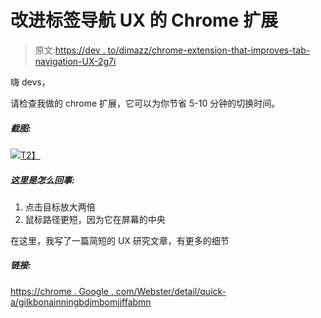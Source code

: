 # 改进标签导航 UX 的 Chrome 扩展

> 原文:[https://dev . to/dimazz/chrome-extension-that-improves-tab-navigation-UX-2g7i](https://dev.to/dimazz/chrome-extension-that-improves-tab-navigation-ux-2g7i)

嗨 devs，

请检查我做的 chrome 扩展，它可以为你节省 5-10 分钟的切换时间。

##### [](#screenshot)截图:

[![](../Images/274fe168eb3599fac323b790fc40003a.png)T2】](https://res.cloudinary.com/practicaldev/image/fetch/s--ooaeKElN--/c_limit%2Cf_auto%2Cfl_progressive%2Cq_auto%2Cw_880/http://artrayd.com/quicka/product-hunt-screenshot-3.png)

##### [](#here-is-how)这里是怎么回事:

1.  点击目标放大两倍
2.  鼠标路径更短，因为它在屏幕的中央

在这里，我写了一篇简短的 UX 研究文章，有更多的细节

##### [](#link)链接:

[https://chrome . Google . com/Webster/detail/quick-a/gilkbonainningbdjmbomjjffabmn](https://chrome.google.com/webstore/detail/quick-a/gilkjbonaifnnghbdpjmbomjjfffabmn)